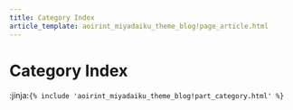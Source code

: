 ```yaml
---
title: Category Index
article_template: aoirint_miyadaiku_theme_blog!page_article.html
---
```

# Category Index

:jinja:`{% include 'aoirint_miyadaiku_theme_blog!part_category.html' %}`
